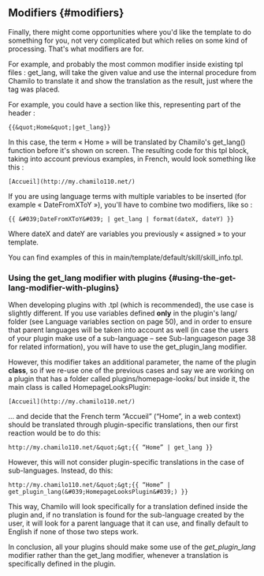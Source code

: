 ## Modifiers {#modifiers}

Finally, there might come opportunities where you&#039;d like the template to do something for you, not very complicated but which relies on some kind of processing. That&#039;s what modifiers are for.

For example, and probably the most common modifier inside existing tpl files : get_lang, will take the given value and use the internal procedure from Chamilo to translate it and show the translation as the result, just where the tag was placed.

For example, you could have a section like this, representing part of the header :

```
{{&quot;Home&quot;|get_lang}}
```

In this case, the term « Home » will be translated by Chamilo&#039;s get_lang() function before it&#039;s shown on screen. The resulting code for this tpl block, taking into account previous examples, in French, would look something like this :

```
[Accueil](http://my.chamilo110.net/)
```

If you are using language terms with multiple variables to be inserted (for example « DateFromXToY »), you&#039;ll have to combine two modifiers, like so :

```
{{ &#039;DateFromXToY&#039; | get_lang | format(dateX, dateY) }}
```

Where dateX and dateY are variables you previously « assigned » to your template.

You can find examples of this in main/template/default/skill/skill_info.tpl.

### Using the get_lang modifier with plugins {#using-the-get-lang-modifier-with-plugins}

When developing plugins with .tpl (which is recommended), the use case is slightly different. If you use variables defined **only** in the plugin&#039;s lang/ folder (see Language variables section on page 50), and in order to ensure that parent languages will be taken into account as well (in case the users of your plugin make use of a sub-language – see Sub-languageson page 38 for related information), you will have to use the get_plugin_lang modifier.

However, this modifier takes an additional parameter, the name of the plugin **class**, so if we re-use one of the previous cases and say we are working on a plugin that has a folder called plugins/homepage-looks/ but inside it, the main class is called HomepageLooksPlugin:

```
[Accueil](http://my.chamilo110.net/)
```

… and decide that the French term “Accueil” (“Home”, in a web context) should be translated through plugin-specific translations, then our first reaction would be to do this:

```
http://my.chamilo110.net/&quot;&gt;{{ “Home” | get_lang }}
```

However, this will not consider plugin-specific translations in the case of sub-languages. Instead, do this:

```
http://my.chamilo110.net/&quot;&gt;{{ “Home” | get_plugin_lang(&#039;HomepageLooksPlugin&#039;) }}
```

This way, Chamilo will look specifically for a translation defined inside the plugin and, if no translation is found for the sub-language created by the user, it will look for a parent language that it can use, and finally default to English if none of those two steps work.

In conclusion, all your plugins should make some use of the _get_plugin_lang_ modifier rather than the get_lang modifier, whenever a translation is specifically defined in the plugin.